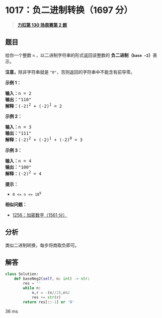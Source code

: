 # 1017：负二进制转换（1697 分）


> <u>**[力扣第 130 场周赛第 2 题](https://leetcode.cn/problems/convert-to-base-2/)**</u>

## 题目

<p>给你一个整数 <code>n</code> ，以二进制字符串的形式返回该整数的 <strong>负二进制（<code>base -2</code>）</strong>表示。</p>

<p><strong>注意，</strong>除非字符串就是 <code>"0"</code>，否则返回的字符串中不能含有前导零。</p>



<p><strong>示例 1：</strong></p>

<pre>
<strong>输入：</strong>n = 2
<strong>输出：</strong>"110"
<strong>解释：</strong>(-2)<sup>2</sup> + (-2)<sup>1</sup> = 2
</pre>

<p><strong>示例 2：</strong></p>

<pre>
<strong>输入：</strong>n = 3
<strong>输出：</strong>"111"
<strong>解释：</strong>(-2)<sup>2</sup> + (-2)<sup>1</sup> + (-2)<sup>0</sup> = 3
</pre>

<p><strong>示例 3：</strong></p>

<pre>
<strong>输入：</strong>n = 4
<strong>输出：</strong>"100"
<strong>解释：</strong>(-2)<sup>2</sup> = 4
</pre>



<p><strong>提示：</strong></p>

<ul>
<li><code>0 &lt;= n &lt;= 10<sup>9</sup></code></li>
</ul>


**相似问题：**
- [1256：加密数字（1561 分）](/leetcode/1256)


## 分析

类似二进制转换，每步将商取负即可。

## 解答


```python
class Solution:
    def baseNeg2(self, n: int) -> str:
        res = ''
        while n:
            n,r = -(n//2),n%2
            res += str(r)
        return res[::-1] or '0'
```
36 ms
